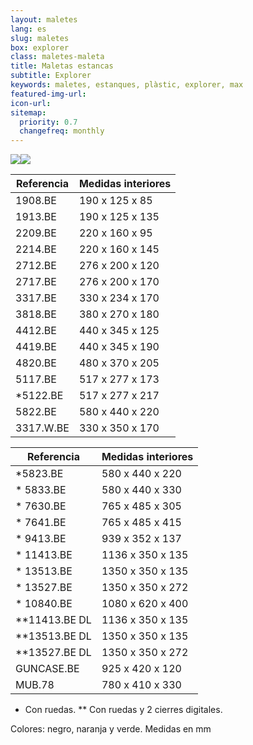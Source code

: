 ```yaml
---
layout: maletes
lang: es
slug: maletes
box: explorer
class: maletes-maleta
title: Maletas estancas
subtitle: Explorer
keywords: maletes, estanques, plàstic, explorer, max
featured-img-url:
icon-url: 
sitemap:
  priority: 0.7
  changefreq: monthly
--- 
```


<p class="text-center"><img src="{{ site.base_url }}/assets/img/01-thumbnail-box-fort-maletes-plastic-estanques-logo-explorer-cases.jpg"><img src="{{ site.base_url }}/assets/img/01-thumbnail-box-fort-maletes-plastic-estanques-explorer-cases-4820.jpg"></p>

Referencia|Medidas interiores
--- | --- 
1908.BE|190 x 125 x 85
1913.BE|190 x 125 x 135
2209.BE|220 x 160 x 95
2214.BE|220 x 160 x 145
2712.BE|276 x 200 x 120
2717.BE|276 x 200 x 170
3317.BE|330 x 234 x 170
3818.BE|380 x 270 x 180
4412.BE|440 x 345 x 125
4419.BE|440 x 345 x 190
4820.BE|480 x 370 x 205
5117.BE|517 x 277 x 173
*5122.BE|517 x 277 x 217
5822.BE|580 x 440 x 220
3317.W.BE|330 x 350 x 170

Referencia|Medidas interiores
--- | ---
*5823.BE|580 x 440 x 220
* 5833.BE|580 x 440 x 330
* 7630.BE|765 x 485 x 305
* 7641.BE|765 x 485 x 415
* 9413.BE|939 x 352 x 137
* 11413.BE|1136 x 350 x 135
* 13513.BE|1350 x 350 x 135
* 13527.BE|1350 x 350 x 272
* 10840.BE|1080 x 620 x 400
**11413.BE DL|1136 x 350 x 135
**13513.BE DL|1350 x 350 x 135
**13527.BE DL|1350 x 350 x 272
GUNCASE.BE|925 x 420 x 120
MUB.78|780 x 410 x 330

* Con ruedas. ** Con ruedas y 2 cierres digitales.

Colores: negro, naranja y verde. Medidas en mm